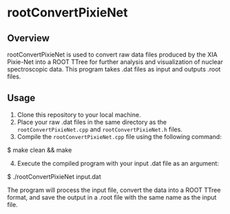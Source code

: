 # rootConvertPixieNet

## Overview
rootConvertPixieNet is used to convert raw data files produced by the XIA Pixie-Net into a ROOT TTree for further analysis and visualization of nuclear spectroscopic data. This program takes .dat files as input and outputs .root files. 


## Usage
1. Clone this repository to your local machine.
2. Place your raw .dat files in the same directory as the `rootConvertPixieNet.cpp` and `rootConvertPixieNet.h` files.
3. Compile the `rootConvertPixieNet.cpp` file using the following command:

$ make clean && make

4. Execute the compiled program with your input .dat file as an argument:

$ ./rootConvertPixieNet input.dat

The program will process the input file, convert the data into a ROOT TTree format, and save the output in a .root file with the same name as the input file.
